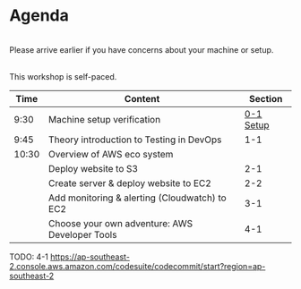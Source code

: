 # Agenda

</br>
Please arrive earlier if you have concerns about your machine or setup.
</br></br>

This workshop is self-paced.

| Time  | Content  | Section |
| ------------- |-------------| -------------|
| 9:30 | Machine setup verification |[0-1 Setup](0-1-Setup.md)|
| 9:45 | Theory introduction to Testing in DevOps | 1-1|
| 10:30 | Overview of AWS eco system | |
|  | Deploy website to S3  | 2-1|
|  | Create server & deploy website to EC2 | 2-2|
|  | Add monitoring & alerting (Cloudwatch) to EC2 | 3-1|
|  | Choose your own adventure: AWS Developer Tools | 4-1|

TODO: 4-1
https://ap-southeast-2.console.aws.amazon.com/codesuite/codecommit/start?region=ap-southeast-2
